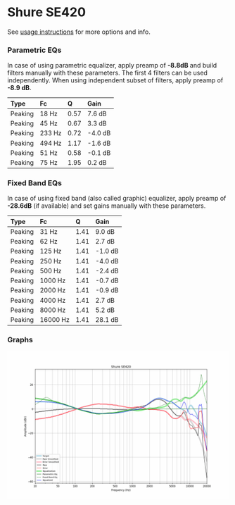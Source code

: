 # Shure SE420
See [usage instructions](https://github.com/jaakkopasanen/AutoEq#usage) for more options and info.

### Parametric EQs
In case of using parametric equalizer, apply preamp of **-8.8dB** and build filters manually
with these parameters. The first 4 filters can be used independently.
When using independent subset of filters, apply preamp of **-8.9 dB**.

| Type    | Fc     |    Q | Gain    |
|:--------|:-------|:-----|:--------|
| Peaking | 18 Hz  | 0.57 | 7.6 dB  |
| Peaking | 45 Hz  | 0.67 | 3.3 dB  |
| Peaking | 233 Hz | 0.72 | -4.0 dB |
| Peaking | 494 Hz | 1.17 | -1.6 dB |
| Peaking | 51 Hz  | 0.58 | -0.1 dB |
| Peaking | 75 Hz  | 1.95 | 0.2 dB  |

### Fixed Band EQs
In case of using fixed band (also called graphic) equalizer, apply preamp of **-28.6dB**
(if available) and set gains manually with these parameters.

| Type    | Fc       |    Q | Gain    |
|:--------|:---------|:-----|:--------|
| Peaking | 31 Hz    | 1.41 | 9.0 dB  |
| Peaking | 62 Hz    | 1.41 | 2.7 dB  |
| Peaking | 125 Hz   | 1.41 | -1.0 dB |
| Peaking | 250 Hz   | 1.41 | -4.0 dB |
| Peaking | 500 Hz   | 1.41 | -2.4 dB |
| Peaking | 1000 Hz  | 1.41 | -0.7 dB |
| Peaking | 2000 Hz  | 1.41 | -0.9 dB |
| Peaking | 4000 Hz  | 1.41 | 2.7 dB  |
| Peaking | 8000 Hz  | 1.41 | 5.2 dB  |
| Peaking | 16000 Hz | 1.41 | 28.1 dB |

### Graphs
![](./Shure%20SE420.png)